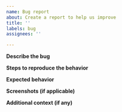 ```yaml
---
name: Bug report
about: Create a report to help us improve
title: ''
labels: bug
assignees: ''

---
```


**Describe the bug**

**Steps to reproduce the behavior**

**Expected behavior**

**Screenshots (if applicable)**

**Additional context (if any)**
